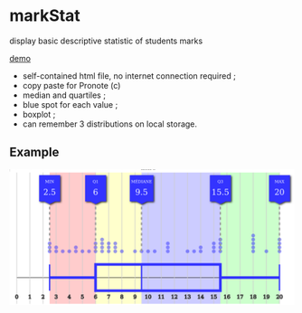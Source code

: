 # markStat
display basic descriptive statistic of students marks

[demo](http://pgazaniol.free.fr/SITE/markStat.html)

* self-contained html file, no internet connection required ;
* copy paste for Pronote (c)
* median and quartiles ;
* blue spot for each value ;
* boxplot ;
* can remember 3 distributions on local storage.

## Example

![screenshot](screenshot.png)
